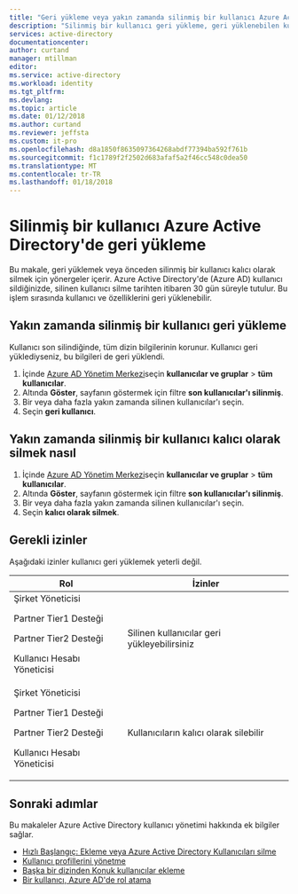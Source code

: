```yaml
---
title: "Geri yükleme veya yakın zamanda silinmiş bir kullanıcı Azure Active Directory'de kalıcı olarak kaldırma | Microsoft Docs"
description: "Silinmiş bir kullanıcı geri yükleme, geri yüklenebilen kullanıcılar görüntüleme veya Azure Active Directory'de bir kullanıcıyı kalıcı olarak sil"
services: active-directory
documentationcenter: 
author: curtand
manager: mtillman
editor: 
ms.service: active-directory
ms.workload: identity
ms.tgt_pltfrm: 
ms.devlang: 
ms.topic: article
ms.date: 01/12/2018
ms.author: curtand
ms.reviewer: jeffsta
ms.custom: it-pro
ms.openlocfilehash: d8a1850f8635097364268abdf77394ba592f761b
ms.sourcegitcommit: f1c1789f2f2502d683afaf5a2f46cc548c0dea50
ms.translationtype: MT
ms.contentlocale: tr-TR
ms.lasthandoff: 01/18/2018
---
```

# <a name="restore-a-deleted-user-in-azure-active-directory"></a>Silinmiş bir kullanıcı Azure Active Directory'de geri yükleme

Bu makale, geri yüklemek veya önceden silinmiş bir kullanıcı kalıcı olarak silmek için yönergeler içerir. Azure Active Directory'de (Azure AD) kullanıcı sildiğinizde, silinen kullanıcı silme tarihten itibaren 30 gün süreyle tutulur. Bu işlem sırasında kullanıcı ve özelliklerini geri yüklenebilir. 


## <a name="how-to-restore-a-recently-deleted-user"></a>Yakın zamanda silinmiş bir kullanıcı geri yükleme
Kullanıcı son silindiğinde, tüm dizin bilgilerinin korunur. Kullanıcı geri yüklediyseniz, bu bilgileri de geri yüklendi.

1. İçinde [Azure AD Yönetim Merkezi](https://aad.portal.azure.com)seçin **kullanıcılar ve gruplar** &gt; **tüm kullanıcılar**. 
2. Altında **Göster**, sayfanın göstermek için filtre **son kullanıcılar'ı silinmiş**. 
3. Bir veya daha fazla yakın zamanda silinen kullanıcılar'ı seçin.
4. Seçin **geri kullanıcı**.

## <a name="how-to-permanently-delete-a-recently-deleted-user"></a>Yakın zamanda silinmiş bir kullanıcı kalıcı olarak silmek nasıl

1. İçinde [Azure AD Yönetim Merkezi](https://aad.portal.azure.com)seçin **kullanıcılar ve gruplar** &gt; **tüm kullanıcılar**. 
2. Altında **Göster**, sayfanın göstermek için filtre **son kullanıcılar'ı silinmiş**. 
3. Bir veya daha fazla yakın zamanda silinen kullanıcılar'ı seçin.
4. Seçin **kalıcı olarak silmek**.

## <a name="required-permissions"></a>Gerekli izinler
Aşağıdaki izinler kullanıcı geri yüklemek yeterli değil.

Rol  | İzinler 
--------- | ---------
Şirket Yöneticisi<p>Partner Tier1 Desteği<p>Partner Tier2 Desteği<p>Kullanıcı Hesabı Yöneticisi | Silinen kullanıcılar geri yükleyebilirsiniz 
Şirket Yöneticisi<p>Partner Tier1 Desteği<p>Partner Tier2 Desteği<p>Kullanıcı Hesabı Yöneticisi | Kullanıcıların kalıcı olarak silebilir

## <a name="next-steps"></a>Sonraki adımlar
Bu makaleler Azure Active Directory kullanıcı yönetimi hakkında ek bilgiler sağlar.

* [Hızlı Başlangıç: Ekleme veya Azure Active Directory Kullanıcıları silme](add-users-azure-active-directory.md)
* [Kullanıcı profillerini yönetme](active-directory-users-profile-azure-portal.md)
* [Başka bir dizinden Konuk kullanıcılar ekleme](active-directory-b2b-what-is-azure-ad-b2b.md) 
* [Bir kullanıcı, Azure AD'de rol atama](active-directory-users-assign-role-azure-portal.md)
